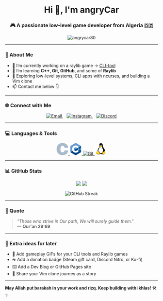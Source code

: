 <h1 align="center">Hi 👋, I'm angryCar</h1>
<h3 align="center">🎮 A passionate low-level game developer from Algeria 🇩🇿</h3>

<p align="center">
  <img src="https://komarev.com/ghpvc/?username=angrycar80&label=Profile%20views&color=0e75b6&style=flat" alt="angrycar80" />
</p>

---

### 🧠 About Me

- 🔭 I’m currently working on a raylib game → [CLI-tool](https://github.com/angryCar80/CLI-tool)
- 🌱 I’m learning **C++, Git, GitHub**, and some of **Raylib**
- 🧰 Exploring low-level systems, CLI apps with ncurses, and building a Vim clone
- 📫 Contact me below 👇

---

### 🌐 Connect with Me

<p align="center">
  <a href="mailto:ouabbasaymen@gmail.com" target="_blank">
    <img src="https://img.icons8.com/fluency/48/email-open.png" alt="Email" height="30" />
  </a>
  &nbsp;&nbsp;
  <a href="https://instagram.com/angrycar_13" target="_blank">
    <img src="https://raw.githubusercontent.com/rahuldkjain/github-profile-readme-generator/master/src/images/icons/Social/instagram.svg" alt="Instagram" height="30" />
  </a>
  &nbsp;&nbsp;
  <a href="#" title="angryCar13">
    <img src="https://raw.githubusercontent.com/rahuldkjain/github-profile-readme-generator/master/src/images/icons/Social/discord.svg" alt="Discord" height="30" />
  </a>
</p>

---

### 💻 Languages & Tools

<p align="center">
  <a href="https://www.cprogramming.com/" target="_blank">
    <img src="https://raw.githubusercontent.com/devicons/devicon/master/icons/c/c-original.svg" alt="C" width="40" height="40"/>
  </a>
  <a href="https://www.w3schools.com/cpp/" target="_blank">
    <img src="https://raw.githubusercontent.com/devicons/devicon/master/icons/cplusplus/cplusplus-original.svg" alt="C++" width="40" height="40"/>
  </a>
  <a href="https://git-scm.com/" target="_blank">
    <img src="https://www.vectorlogo.zone/logos/git-scm/git-scm-icon.svg" alt="Git" width="40" height="40"/>
  </a>
  <a href="https://www.linux.org/" target="_blank">
    <img src="https://raw.githubusercontent.com/devicons/devicon/master/icons/linux/linux-original.svg" alt="Linux" width="40" height="40"/>
  </a>
</p>

---

### 📊 GitHub Stats

<p align="center">
  <img src="https://github-readme-stats.vercel.app/api?username=angrycar80&show_icons=true&theme=tokyonight" width="48%" />
  <img src="https://github-readme-stats.vercel.app/api/top-langs/?username=angrycar80&layout=compact&theme=tokyonight" width="48%" />
</p>

<p align="center">
  <img src="https://github-readme-streak-stats.herokuapp.com/?user=angrycar80&theme=tokyonight" alt="GitHub Streak" />
</p>

---

### 📌 Quote

> _"Those who strive in Our path, We will surely guide them."_  
> — **Qur'an 29:69**

---

### 🧩 Extra ideas for later

- 🎥 Add gameplay GIFs for your CLI tools and Raylib games
- ☕ Add a donation badge (Steam gift card, Discord Nitro, or Ko-fi)
- ⌨️ Add a Dev Blog or GitHub Pages site
- 📘 Share your Vim clone journey as a story

---

**May Allah put barakah in your work and rizq. Keep building with ikhlas!** 🛠️✨
